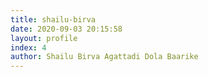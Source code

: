 ```yaml
---
title: shailu-birva
date: 2020-09-03 20:15:58
layout: profile
index: 4
author: Shailu Birva Agattadi Dola Baarike
---
```

